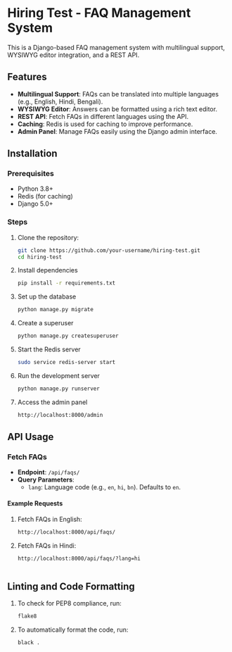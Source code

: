 # Hiring Test - FAQ Management System

This is a Django-based FAQ management system with multilingual support, WYSIWYG editor integration, and a REST API.

## Features
- **Multilingual Support**: FAQs can be translated into multiple languages (e.g., English, Hindi, Bengali).
- **WYSIWYG Editor**: Answers can be formatted using a rich text editor.
- **REST API**: Fetch FAQs in different languages using the API.
- **Caching**: Redis is used for caching to improve performance.
- **Admin Panel**: Manage FAQs easily using the Django admin interface.

## Installation

### Prerequisites
- Python 3.8+
- Redis (for caching)
- Django 5.0+

### Steps
1. Clone the repository:
   ```bash
   git clone https://github.com/your-username/hiring-test.git
   cd hiring-test

2. Install dependencies
   ```bash
   pip install -r requirements.txt

3. Set up the database
   ```bash
   python manage.py migrate

4. Create a superuser
   ```bash
   python manage.py createsuperuser

5. Start the Redis server
   ```bash
   sudo service redis-server start

6. Run the development server
   ```bash
   python manage.py runserver

7. Access the admin panel
   ```bash
   http://localhost:8000/admin

## API Usage

### Fetch FAQs
- **Endpoint**: `/api/faqs/`
- **Query Parameters**:
  - `lang`: Language code (e.g., `en`, `hi`, `bn`). Defaults to `en`.

#### Example Requests
1. Fetch FAQs in English:
   ```bash
   http://localhost:8000/api/faqs/

2. Fetch FAQs in Hindi:
   ```bash
   http://localhost:8000/api/faqs/?lang=hi 



## Linting and Code Formatting
1. To check for PEP8 compliance, run:
   ```bash
   flake8   

2. To automatically format the code, run:   
   ```bash
   black .